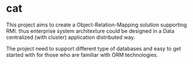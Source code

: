 cat
===
This project aims to create a Object-Relation-Mapping solution supporting RMI. thus enterprise system architexture could
be designed in a Data centralized (with cluster) application distributed way.

The project need to support different type of databases and easy to get started with for those who are familiar with ORM 
technologies.
